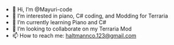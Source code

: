 - 👋 Hi, I’m @Mayuri-code
- 👀 I’m interested in piano, C# coding, and Modding for Terraria
- 🌱 I’m currently learning Piano and C#
- 💞️ I’m looking to collaborate on my Terraria Mod
- 📫 How to reach me: haltmannco.123@gmail.com
